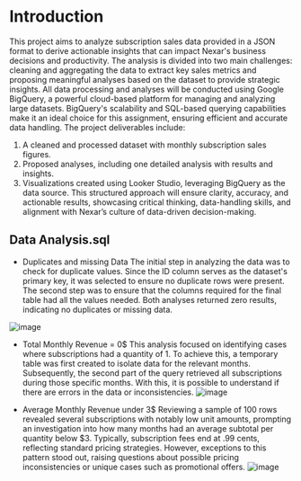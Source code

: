 # Introduction
This project aims to analyze subscription sales data provided in a JSON format to derive actionable insights that can impact Nexar's business decisions and productivity. The analysis is divided into two main challenges: cleaning and aggregating the data to extract key sales metrics and proposing meaningful analyses based on the dataset to provide strategic insights.
All data processing and analyses will be conducted using Google BigQuery, a powerful cloud-based platform for managing and analyzing large datasets. BigQuery's scalability and SQL-based querying capabilities make it an ideal choice for this assignment, ensuring efficient and accurate data handling.
The project deliverables include:
1. A cleaned and processed dataset with monthly subscription sales figures.
2. Proposed analyses, including one detailed analysis with results and insights.
3. Visualizations created using Looker Studio, leveraging BigQuery as the data source.
This structured approach will ensure clarity, accuracy, and actionable results, showcasing critical thinking, data-handling skills, and alignment with Nexar’s culture of data-driven decision-making.

## Data Analysis.sql 
- Duplicates and missing Data
The initial step in analyzing the data was to check for duplicate values. Since the ID column serves as the dataset's primary key, it was selected to ensure no duplicate rows were present.
The second step was to ensure that the columns required for the final table had all the values needed.
Both analyses returned zero results, indicating no duplicates or missing data.

![image](https://github.com/user-attachments/assets/74763ca4-4028-473c-a2d4-fa2d3e55a6ed)


- Total Monthly Revenue = 0$
  This analysis focused on identifying cases where subscriptions had a quantity of 1. To achieve this, a temporary table was first created to isolate data for the relevant months. Subsequently, the second part of the query retrieved all subscriptions during those specific months.
With this, it is possible to understand if there are errors in the data or inconsistencies.
![image](https://github.com/user-attachments/assets/e324fb18-4f3d-4ced-9792-468deb0d689f)

- Average Monthly Revenue under 3$
  Reviewing a sample of 100 rows revealed several subscriptions with notably low unit amounts, prompting an investigation into how many months had an average subtotal per quantity below $3. Typically, subscription fees end at .99 cents, reflecting standard pricing strategies. However, exceptions to this pattern stood out, raising questions about possible pricing inconsistencies or unique cases such as promotional offers.
  ![image](https://github.com/user-attachments/assets/7c5c7add-70f8-4e9a-8859-6be8d7ca3985)
